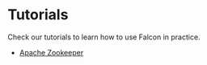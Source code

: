 # Tutorials

Check our tutorials to learn how to use Falcon in practice.

- [Apache Zookeeper](https://github.com/fntneves/falcon/tree/master/docs/examples/zookeeper)


